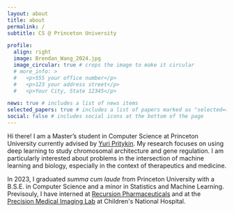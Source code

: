 ```yaml
---
layout: about
title: about
permalink: /
subtitle: CS @ Princeton University 

profile:
  align: right
  image: Brendan_Wang_2024.jpg
  image_circular: true # crops the image to make it circular
  # more_info: >
  #   <p>555 your office number</p>
  #   <p>123 your address street</p>
  #   <p>Your City, State 12345</p>

news: true # includes a list of news items
selected_papers: true # includes a list of papers marked as "selected={true}"
social: false # includes social icons at the bottom of the page
---
```


Hi there! I am a Master’s student in Computer Science at Princeton University currently advised by [Yuri Pritykin](https://pritykinlab.github.io/). My research focuses on using deep learning to study chromosomal architecture and gene regulation. I am particularly interested about problems in the intersection of machine learning and biology, especially in the context of therapeutics and medicine.

In 2023, I graduated *summa cum laude* from Princeton University with a B.S.E. in Computer Science and a minor in Statistics and Machine Learning. Previsouly, I have interned at [Recursion Pharmaceuticals](https://www.recursion.com/) and at the [Precision Medical Imaging Lab](https://research.childrensnational.org/labs/precision-medical) at Children's National Hospital. 



